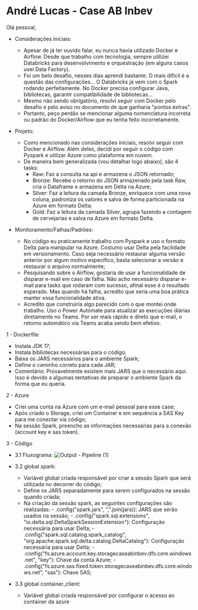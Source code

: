 # André Lucas - Case AB Inbev

Olá pessoal,

- Considerações iniciais:
   - Apesar de já ter ouvido falar, eu nunca havia utilizado Docker e Airflow. Desde que trabalho com tecnologia, sempre utilizei Databricks para desenvolvimento e orquestração (em alguns casos usei Data Factory).
   - Foi um belo desafio, nesses dias aprendi bastante. O mais difícil é a questão das configurações... O Databricks já vem com o Spark rodando perfeitamente. No Docker precisa configurar Java, bibliotecas, garantir compatibilidade de bibliotecas...
   - Mesmo não sendo obrigatório, resolvi seguir com Docker pelo desafio e pelo aviso no documento de que ganharia "pontos extras".
   - Portanto, peço perdão se mencionar alguma nomenclatura incorreta ou padrão do Docker/Airflow que eu tenha feito incorretamente.

- Projeto:
   - Como mencionado nas considerações iniciais, resolvi seguir com Docker e Airflow. Além deles, decidi por seguir o código com Pyspark e utilizar Azure como plataforma em nuvem.
   - De maneira bem generalizada (vou detalhar logo abaixo), são 4 tasks:
       - Raw: Faz a consulta na api e armazena o JSON retornado;
       - Bronze: Recebe o retorno do JSON armazenado pela task Raw, cria o Dataframe e armazena em Delta na Azure;
       - Silver: Faz a leitura da camada Bronze, enriquece com uma nova coluna, padroniza os valores e salva de forma particionada na Azure em formato Delta;
       - Gold: Faz a leitura da camada Silver, agrupa fazendo a contagem de cervejarias e salva na Azure em formato Delta.

- Monitoramento/Falhas/Padrões:
   - No código eu praticamente trabalho com Pyspark e uso o formato Delta para manipular na Azure. Costumo usar Delta pela facilidade em versionamento. Caso seja necessário restaurar alguma versão anterior por algum motivo específico, basta selecionar a versão e restaurar o arquivo normalmente;
   - Pesquisando sobre o Airflow, gostaria de usar a funcionalidade de disparar e-mail em caso de falha. Não acho necessário disparar e-mail para tasks que rodaram com sucesso, afinal esse é o resultado esperado. Mas quando há falha, acredito que seria uma boa prática manter essa funcionalidade ativa.
   - Acredito que construiría algo parecido com o que montei onde trabalho. Uso o Power Automate para atualizar as execuções diárias diretamente no Teams. Por ser mais rápido e direto que e-mail, o retorno automático via Teams acaba sendo bem efetivo.
 
1 - Dockerfile
   - Instala JDK 17;
   - Instala bibliotecas necessárias para o código;
   - Baixa os JARS necessários para o ambiente Spark;
   - Define o caminho correto para cada JAR;
   - Comentário: Provavelmente existem mais JARS que o necessário aqui. Isso é devido a algumas tentativas de preparar o ambiente Spark da forma que eu queria.

2 - Azure
   - Criei uma conta na Azure com um e-mail pessoal para esse case;
   - Após criado o Storage, criei um Container e em sequência a SAS Key para me conectar via código;
   - Na sessão Spark, preencho as informações necessárias para a conexão (account key e sas token).

3 - Código
   - 3.1 Fluxograma:
![Output - Pipeline (1)](https://github.com/user-attachments/assets/8653a2f9-8b09-4525-bffa-f109c10406db)

   - 3.2 global spark:
       - Variável global criada responsável por criar a sessão Spark que será utilizada no decorrer do código;
       - Define os JARS separadamente para serem configurados na sessão quando criada;
       - Na criação da sessão spark, as seguintes configurações são realizadas:
             - .config("spark.jars", ",".join(jars)): JARS que serão usados na sessão;
             - .config("spark.sql.extensions", "io.delta.sql.DeltaSparkSessionExtension"): Configuração necessária para usar Delta;
             - .config("spark.sql.catalog.spark_catalog", "org.apache.spark.sql.delta.catalog.DeltaCatalog"): Configuração necessária para usar Delta;
             - .config("fs.azure.account.key.storagecaseabinbev.dfs.core.windows.net", "key"): Chave da conta Azure;
             - .config("fs.azure.sas.fixed.token.storagecaseabinbev.dfs.core.windows.net", "sas"): Chave SAS;

   - 3.3 global container_client:
       - Variável global criada responsável por configurar o acesso ao container da azure
